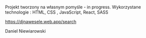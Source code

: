 Projekt tworzony na własnym pomyśle - in progress. Wykorzystane technologie : HTML, CSS , JavaScript, React, SASS 

https://djnawesele.web.app/search

Daniel Niewiarowski


